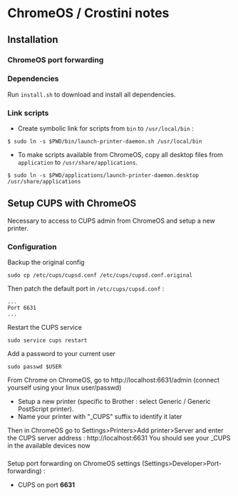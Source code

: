 # ChromeOS / Crostini notes

## Installation

### ChromeOS port forwarding


### Dependencies

Run `install.sh` to download and install all dependencies.

### Link scripts

- Create symbolic link for scripts from `bin` to `/usr/local/bin` :
```
$ sudo ln -s $PWD/bin/launch-printer-daemon.sh /usr/local/bin
```
- To make scripts available from ChromeOS, copy all desktop files from `application` to `/usr/share/applications`.
```
$ sudo ln -s $PWD/applications/launch-printer-daemon.desktop /usr/share/applications
```
## Setup CUPS with ChromeOS

Necessary to access to CUPS admin from ChromeOS and setup a new printer.

### Configuration

Backup the original config
```
sudo cp /etc/cups/cupsd.conf /etc/cups/cupsd.conf.original
```
Then patch the default port in `/etc/cups/cupsd.conf` :
```
...
Port 6631
... 
```
Restart the CUPS service
```
sudo service cups restart
```
Add a password to your current user
```
sudo passwd $USER
```
From Chrome on ChromeOS, go to http://localhost:6631/admin (connect yourself using your linux user/passwd)

- Setup a new printer (specific to Brother : select Generic / Generic PostScript printer).
- Name your printer with "_CUPS" suffix to identify it later

Then in ChromeOS go to Settings>Printers>Add printer>Server and enter the CUPS server address : http://localhost:6631
You should see your <printer>_CUPS in the available devices now

### 
Setup port forwarding on ChromeOS settings (Settings>Developer>Port-forwarding) :
- CUPS on port **6631**
